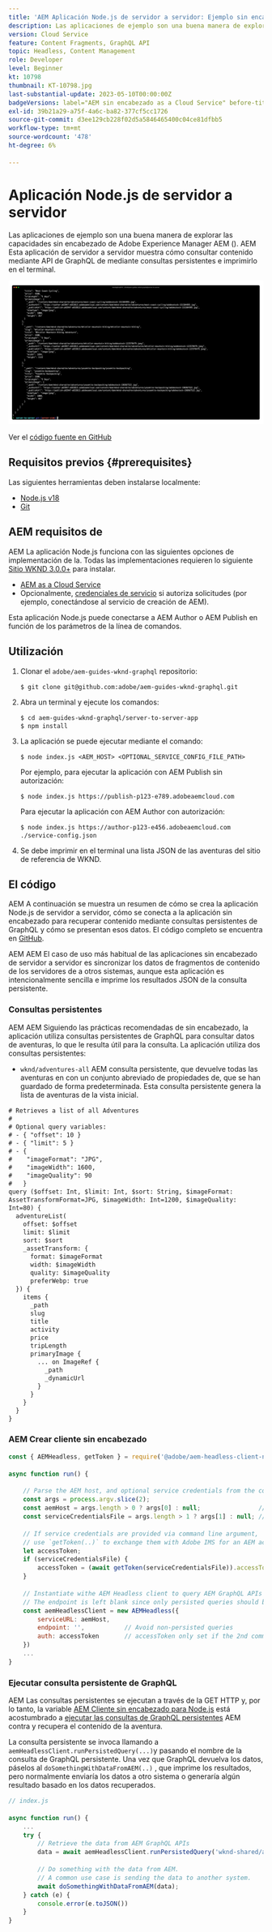 ```yaml
---
title: 'AEM Aplicación Node.js de servidor a servidor: Ejemplo sin encabezado'
description: Las aplicaciones de ejemplo son una buena manera de explorar las capacidades sin encabezado de Adobe Experience Manager AEM (). AEM Esta aplicación Node.js del lado del servidor muestra cómo consultar contenido mediante las API de GraphQL de la interfaz de usuario de la aplicación de datos usando consultas persistentes.
version: Cloud Service
feature: Content Fragments, GraphQL API
topic: Headless, Content Management
role: Developer
level: Beginner
kt: 10798
thumbnail: KT-10798.jpg
last-substantial-update: 2023-05-10T00:00:00Z
badgeVersions: label="AEM sin encabezado as a Cloud Service" before-title="false"
exl-id: 39b21a29-a75f-4a6c-ba82-377cf5cc1726
source-git-commit: d3ee129cb228f02d5a5846465400c04ce81dfbb5
workflow-type: tm+mt
source-wordcount: '478'
ht-degree: 6%

---
```


# Aplicación Node.js de servidor a servidor

Las aplicaciones de ejemplo son una buena manera de explorar las capacidades sin encabezado de Adobe Experience Manager AEM (). AEM Esta aplicación de servidor a servidor muestra cómo consultar contenido mediante API de GraphQL de mediante consultas persistentes e imprimirlo en el terminal.

![AEM Aplicación Node.js de servidor a servidor con interfaz sin encabezado](./assets/server-to-server-app/server-to-server-app.png)

Ver el [código fuente en GitHub](https://github.com/adobe/aem-guides-wknd-graphql/tree/main/server-to-server)

## Requisitos previos {#prerequisites}

Las siguientes herramientas deben instalarse localmente:

+ [Node.js v18](https://nodejs.org/en)
+ [Git](https://git-scm.com/)

## AEM requisitos de

AEM La aplicación Node.js funciona con las siguientes opciones de implementación de la. Todas las implementaciones requieren lo siguiente [Sitio WKND 3.0.0+](https://github.com/adobe/aem-guides-wknd/releases/latest) para instalar.

+ [AEM as a Cloud Service](https://experienceleague.adobe.com/docs/experience-manager-cloud-service/content/implementing/deploying/overview.html?lang=es)
+ Opcionalmente, [credenciales de servicio](https://experienceleague.adobe.com/docs/experience-manager-cloud-service/content/implementing/developing/generating-access-tokens-for-server-side-apis.html) si autoriza solicitudes (por ejemplo, conectándose al servicio de creación de AEM).

Esta aplicación Node.js puede conectarse a AEM Author o AEM Publish en función de los parámetros de la línea de comandos.

## Utilización

1. Clonar el `adobe/aem-guides-wknd-graphql` repositorio:

   ```shell
   $ git clone git@github.com:adobe/aem-guides-wknd-graphql.git
   ```

1. Abra un terminal y ejecute los comandos:

   ```shell
   $ cd aem-guides-wknd-graphql/server-to-server-app
   $ npm install
   ```

1. La aplicación se puede ejecutar mediante el comando:

   ```
   $ node index.js <AEM_HOST> <OPTIONAL_SERVICE_CONFIG_FILE_PATH>
   ```

   Por ejemplo, para ejecutar la aplicación con AEM Publish sin autorización:

   ```shell
   $ node index.js https://publish-p123-e789.adobeaemcloud.com
   ```

   Para ejecutar la aplicación con AEM Author con autorización:

   ```shell
   $ node index.js https://author-p123-e456.adobeaemcloud.com ./service-config.json
   ```

1. Se debe imprimir en el terminal una lista JSON de las aventuras del sitio de referencia de WKND.

## El código

AEM A continuación se muestra un resumen de cómo se crea la aplicación Node.js de servidor a servidor, cómo se conecta a la aplicación sin encabezado para recuperar contenido mediante consultas persistentes de GraphQL y cómo se presentan esos datos. El código completo se encuentra en [GitHub](https://github.com/adobe/aem-guides-wknd-graphql/tree/main/server-to-server).

AEM AEM El caso de uso más habitual de las aplicaciones sin encabezado de servidor a servidor es sincronizar los datos de fragmentos de contenido de los servidores de a otros sistemas, aunque esta aplicación es intencionalmente sencilla e imprime los resultados JSON de la consulta persistente.

### Consultas persistentes

AEM AEM Siguiendo las prácticas recomendadas de sin encabezado, la aplicación utiliza consultas persistentes de GraphQL para consultar datos de aventuras, lo que le resulta útil para la consulta. La aplicación utiliza dos consultas persistentes:

+ `wknd/adventures-all` AEM consulta persistente, que devuelve todas las aventuras en con un conjunto abreviado de propiedades de, que se han guardado de forma predeterminada. Esta consulta persistente genera la lista de aventuras de la vista inicial.

```
# Retrieves a list of all Adventures
#
# Optional query variables:
# - { "offset": 10 }
# - { "limit": 5 }
# - { 
#    "imageFormat": "JPG",
#    "imageWidth": 1600,
#    "imageQuality": 90 
#   }
query ($offset: Int, $limit: Int, $sort: String, $imageFormat: AssetTransformFormat=JPG, $imageWidth: Int=1200, $imageQuality: Int=80) {
  adventureList(
    offset: $offset
    limit: $limit
    sort: $sort
    _assetTransform: {
      format: $imageFormat
      width: $imageWidth
      quality: $imageQuality
      preferWebp: true
  }) {
    items {
      _path
      slug
      title
      activity
      price
      tripLength
      primaryImage {
        ... on ImageRef {
          _path
          _dynamicUrl
        }
      }
    }
  }
}
```

### AEM Crear cliente sin encabezado

```javascript
const { AEMHeadless, getToken } = require('@adobe/aem-headless-client-nodejs');

async function run() { 

    // Parse the AEM host, and optional service credentials from the command line arguments
    const args = process.argv.slice(2);
    const aemHost = args.length > 0 ? args[0] : null;                // Example: https://author-p123-e456.adobeaemcloud.com
    const serviceCredentialsFile = args.length > 1 ? args[1] : null; // Example: ./service-config.json

    // If service credentials are provided via command line argument,
    // use `getToken(..)` to exchange them with Adobe IMS for an AEM access token 
    let accessToken;
    if (serviceCredentialsFile) {
        accessToken = (await getToken(serviceCredentialsFile)).accessToken;
    }

    // Instantiate withe AEM Headless client to query AEM GraphQL APIs
    // The endpoint is left blank since only persisted queries should be used to query AEM's GraphQL APIs
    const aemHeadlessClient = new AEMHeadless({
        serviceURL: aemHost,
        endpoint: '',           // Avoid non-persisted queries
        auth: accessToken       // accessToken only set if the 2nd command line parameter is set
    })
    ...
}
```


### Ejecutar consulta persistente de GraphQL

AEM Las consultas persistentes se ejecutan a través de la GET HTTP y, por lo tanto, la variable [AEM Cliente sin encabezado para Node.js](https://github.com/adobe/aem-headless-client-nodejs) está acostumbrado a [ejecutar las consultas de GraphQL persistentes](https://github.com/adobe/aem-headless-client-nodejs#within-asyncawait) AEM contra y recupera el contenido de la aventura.

La consulta persistente se invoca llamando a `aemHeadlessClient.runPersistedQuery(...)`y pasando el nombre de la consulta de GraphQL persistente. Una vez que GraphQL devuelva los datos, páselos al `doSomethingWithDataFromAEM(..)` , que imprime los resultados, pero normalmente enviaría los datos a otro sistema o generaría algún resultado basado en los datos recuperados.

```js
// index.js

async function run() { 
    ...
    try {
        // Retrieve the data from AEM GraphQL APIs
        data = await aemHeadlessClient.runPersistedQuery('wknd-shared/adventures-all')
        
        // Do something with the data from AEM. 
        // A common use case is sending the data to another system.
        await doSomethingWithDataFromAEM(data);
    } catch (e) {
        console.error(e.toJSON())
    }
}
```
